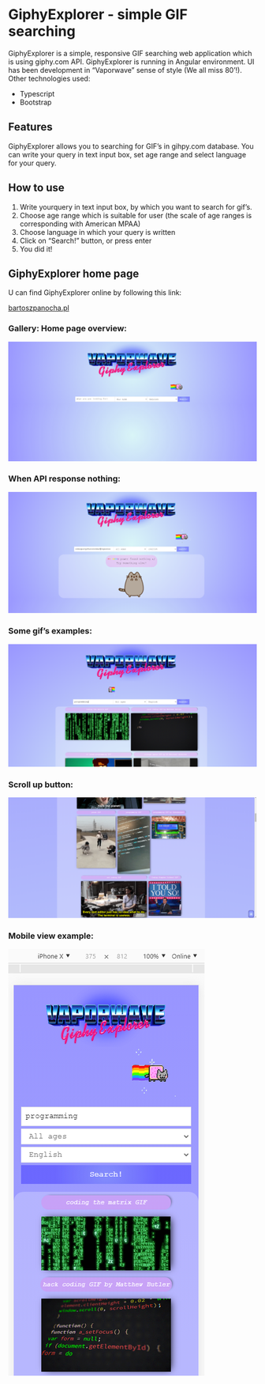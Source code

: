 # GiphyExplorer - simple GIF searching

GiphyExplorer is a simple, responsive GIF searching web application which is using giphy.com API. GiphyExplorer is running in Angular environment. UI has been development in “Vaporwave” sense of style (We all miss 80’!).
Other technologies used:

   * Typescript
   * Bootstrap

## Features

GiphyExplorer allows you to searching for GIF’s in gihpy.com database. You can write your query in text input box, set age range and select language for your query.

## How to use

1. Write yourquery in text input box, by which you want to search for gif’s.
2. Choose age range which is suitable for user (the scale of age ranges is corresponding with American MPAA)
3. Choose language in which your query is written
4. Click on “Search!” button, or press enter
5. You did it!

## GiphyExplorer home page

U can find GiphyExplorer online by following this link:

[bartoszpanocha.pl](https://bartoszpanocha.pl)

### Gallery: Home page overview:
![Home](1.PNG)
### When API response nothing:
![API response nothing](2.PNG)
### Some gif’s examples:
![Gif example](3.PNG)
### Scroll up button:
![Scroll up button](4.PNG)
### Mobile view example:
![Mobile view](5.PNG)


